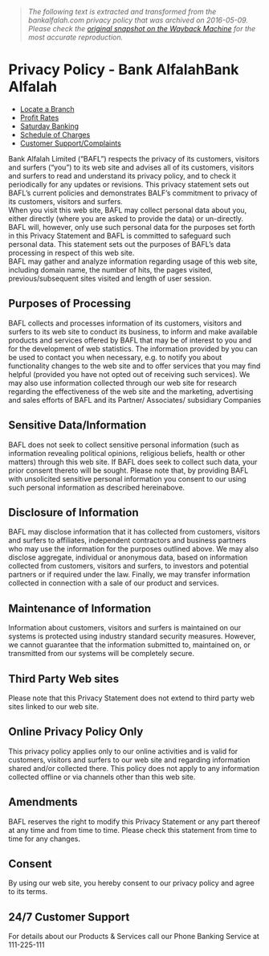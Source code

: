 > *The following text is extracted and transformed from the bankalfalah.com privacy policy that was archived on 2016-05-09. Please check the [original snapshot on the Wayback Machine](https://web.archive.org/web/20160509034715id_/http%3A//www.bankalfalah.com/privacy-policy) for the most accurate reproduction.*

# Privacy Policy - Bank AlfalahBank Alfalah

  * [Locate a Branch](http://www.bankalfalah.com/branch-locator/)
  * [Profit Rates](http://www.bankalfalah.com/profit-rates/)
  * [Saturday Banking](http://www.bankalfalah.com/saturday-banking/)
  * [Schedule of Charges](http://www.bankalfalah.com/schedule-of-charges/)
  * [Customer Support/Complaints](http://www.bankalfalah.com/customer-support/)



Bank Alfalah Limited (“BAFL”) respects the privacy of its customers, visitors and surfers (“you”) to its web site and advises all of its customers, visitors and surfers to read and understand its privacy policy, and to check it periodically for any updates or revisions. This privacy statement sets out BAFL’s current policies and demonstrates BALF’s commitment to privacy of its customers, visitors and surfers.  
When you visit this web site, BAFL may collect personal data about you, either directly (where you are asked to provide the data) or un-directly. BAFL will, however, only use such personal data for the purposes set forth in this Privacy Statement and BAFL is committed to safeguard such personal data. This statement sets out the purposes of BAFL’s data processing in respect of this web site.  
BAFL may gather and analyze information regarding usage of this web site, including domain name, the number of hits, the pages visited, previous/subsequent sites visited and length of user session.

## Purposes of Processing

BAFL collects and processes information of its customers, visitors and surfers to its web site to conduct its business, to inform and make available products and services offered by BAFL that may be of interest to you and for the development of web statistics. The information provided by you can be used to contact you when necessary, e.g. to notify you about functionality changes to the web site and to offer services that you may find helpful (provided you have not opted out of receiving such services). We may also use information collected through our web site for research regarding the effectiveness of the web site and the marketing, advertising and sales efforts of BAFL and its Partner/ Associates/ subsidiary Companies

## Sensitive Data/Information

BAFL does not seek to collect sensitive personal information (such as information revealing political opinions, religious beliefs, health or other matters) through this web site. If BAFL does seek to collect such data, your prior consent thereto will be sought. Please note that, by providing BAFL with unsolicited sensitive personal information you consent to our using such personal information as described hereinabove.

## Disclosure of Information

BAFL may disclose information that it has collected from customers, visitors and surfers to affiliates, independent contractors and business partners who may use the information for the purposes outlined above. We may also disclose aggregate, individual or anonymous data, based on information collected from customers, visitors and surfers, to investors and potential partners or if required under the law. Finally, we may transfer information collected in connection with a sale of our product and services.

## Maintenance of Information

Information about customers, visitors and surfers is maintained on our systems is protected using industry standard security measures. However, we cannot guarantee that the information submitted to, maintained on, or transmitted from our systems will be completely secure.

## Third Party Web sites

Please note that this Privacy Statement does not extend to third party web sites linked to our web site.

## Online Privacy Policy Only

This privacy policy applies only to our online activities and is valid for customers, visitors and surfers to our web site and regarding information shared and/or collected there. This policy does not apply to any information collected offline or via channels other than this web site.

## Amendments

BAFL reserves the right to modify this Privacy Statement or any part thereof at any time and from time to time. Please check this statement from time to time for any changes.

## Consent

By using our web site, you hereby consent to our privacy policy and agree to its terms.

## 24/7 Customer Support 

For details about our Products & Services call our Phone Banking Service at 111-225-111
